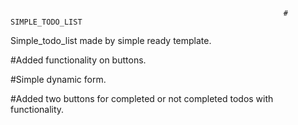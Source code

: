                                                                  # SIMPLE_TODO_LIST
Simple_todo_list made by simple ready template.

#Added functionality on buttons.

#Simple dynamic form.

#Added two buttons for completed or not completed todos with functionality.
